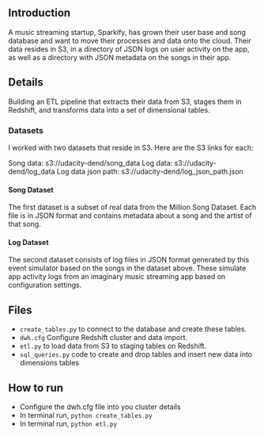 ## Introduction
A music streaming startup, Sparkify, has grown their user base and song database and want to move their processes and data onto the cloud. Their data resides in S3, in a directory of JSON logs on user activity on the app, as well as a directory with JSON metadata on the songs in their app.


## Details
Building an ETL pipeline that extracts their data from S3, stages them in Redshift, and transforms data into a set of dimensional tables.
### Datasets
I worked with two datasets that reside in S3. Here are the S3 links for each:

Song data: s3://udacity-dend/song_data
Log data: s3://udacity-dend/log_data
Log data json path: s3://udacity-dend/log_json_path.json

#### Song Dataset
The first dataset is a subset of real data from the Million Song Dataset. Each file is in JSON format and contains metadata about a song and the artist of that song. 

#### Log Dataset
The second dataset consists of log files in JSON format generated by this event simulator based on the songs in the dataset above. These simulate app activity logs from an imaginary music streaming app based on configuration settings.


## Files
- `create_tables.py`  to connect to the database and create these tables.
- `dwh.cfg` Configure Redshift cluster and data import.
- `etl.py`  to load data from S3 to staging tables on Redshift.
- `sql_queries.py` code to create and drop tables and insert new data into dimensions tables

## How to run
- Configure the dwh.cfg file into you cluster details
- In terminal run, `python create_tables.py`
- In terminal run, `python etl.py`
  
